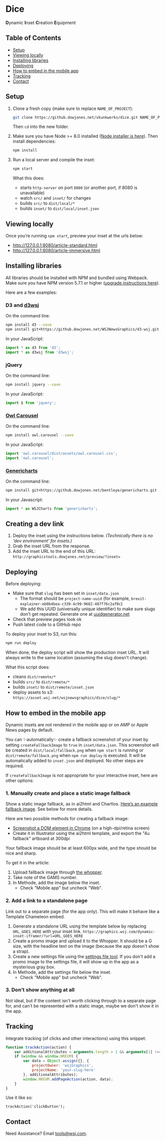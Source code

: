# Dice

**D**ynamic **I**nset **C**reation **E**quipment

## Table of Contents
* [Setup](#setup)
* [Viewing locally](#viewing-locally)
* [Installing libraries](#installing-libraries)
* [Deploying](#deploying)
* [How to embed in the mobile app](#how-to-embed-in-the-mobile-app)
* [Tracking](#tracking)
* [Contact](#contact)

## Setup

1. Clone a fresh copy (make sure to replace `NAME_OF_PROJECT`):

    ```sh
    git clone https://github.dowjones.net/skunkworks/dice.git NAME_OF_PROJECT
    ```

    Then `cd` into the new folder.

2. Make sure you have Node >= 8.0 installed ([Node installer is here](https://nodejs.org/)). Then install dependencies:

    ```sh
    npm install
    ```

3. Run a local server and compile the inset:

    ```sh
    npm start
    ```

    What this does:

    - starts `http-server` on port `8080` (or another port, if 8080 is unavailable)
    - watch `src/` and `inset/` for changes
    - builds `src/` to `dist/local/*`
    - builds `inset/` to `dist/local/inset.json`

## Viewing locally

Once you’re running `npm start`, preview your inset at the urls below:

- http://127.0.0.1:8080/article-standard.html
- http://127.0.0.1:8080/article-immersive.html

## Installing libraries

All libraries should be installed with NPM and bundled using Webpack. Make sure you have NPM version 5.7.1 or higher ([upgrade instructions here](https://docs.npmjs.com/getting-started/installing-node#2-update-npm)).

Here are a few examples:

### D3 and [d3wsj](https://github.dowjones.net/WSJNewsGraphics/d3wsj/)

On the command line:

```bash
npm install d3 --save
npm install git+https://github.dowjones.net/WSJNewsGraphics/d3-wsj.git --save
```

In your JavaScript:
```js
import * as d3 from 'd3';
import * as d3wsj from 'd3wsj';
```

### jQuery

On the command line:

```bash
npm install jquery --save
```

In your JavaScript:

```js
import $ from 'jquery';
```

### [Owl Carousel](https://owlcarousel2.github.io/OwlCarousel2/)

On the command line:

```bash
npm install owl.carousel --save
```

In your JavaScript:

```js
import 'owl.carousel/dist/assets/owl.carousel.css';
import 'owl.carousel';
```

### [Genericharts](https://github.dowjones.net/bentleye/genericharts)

On the command line:

```bash
npm install git+https://github.dowjones.net/bentleye/genericharts.git --save
```

In your Javascript:

```js
import * as WSJCharts from 'genericharts';
```

## Creating a dev link

1. Deploy the inset using the instructions below. _(Technically there is no 'dev environment' for insets.)_
2. Grab the inset URL from the response.
3. Add the inset URL to the end of this URL:
```http://graphicstools.dowjones.net/preview/?inset=```

## Deploying

Before deploying:

- Make sure that `slug` has been set in `inset/data.json`
  - The format should be `project-name-uuid` (for example, `brexit-explainer-eb0b4bea-c339-4c99-9682-487f76c2af0c`)
  - We add this UUID (universally unique identifier) to make sure slugs don't get repeated. Generate one at [uuidgenerator.net](https://www.uuidgenerator.net/)
- Check that preview pages look ok
- Push latest code to a GitHub repo

To deploy your inset to S3, run this:

```sh
npm run deploy
```

When done, the deploy script will show the production inset URL. It will always write to the same location (assuming the slug doesn’t change).

What this script does:

- cleans `dist/remote/*`
- builds `src/` to `dist/remote/*`
- builds `inset/` to `dist/remote/inset.json`
- deploy assets to s3: `https://asset.wsj.net/wsjnewsgraphics/dice/slug/*`

## How to embed in the mobile app

Dynamic insets are not rendered in the mobile app or on AMP or Apple News pages by default.

You can ✨automatically✨ create a fallback screenshot of your inset by setting `createFallbackImage` to `true` in `inset/data.json`. This screenshot will be created in `dist/local/fallback.png` when `npm start` is running or `dist/remote/fallback.png` when `npm run deploy` is executed. It will be automatically added to `inset.json` and deployed. No other steps are required.

If `createFallbackImage` is not appropriate for your interactive inset, here are other options:

### 1. Manually create and place a static image fallback

Show a static image fallback, as in ai2html and Chartlos. [Here’s an example fallback image](https://si.wsj.net/public/resources/images/OG-BC775_201701_4U_20180131192818.png). See below for more details.

Here are two possible methods for creating a fallback image:

- [Screenshot a DOM element in Chrome](https://developers.google.com/web/updates/2017/08/devtools-release-notes#node-screenshots) (on a high-dpi/retina screen)
- Create it in Illustrator using the ai2html template, and export the "4u fallback" artboard at 300dpi

Your fallback image should be at least 600px wide, and the type should be nice and sharp.

To get it in the article:

1. Upload fallback image through [the whopper](http://graphicsdev.dowjones.net/tools/whopper/uploader).
2. Take note of the GAMS number.
3. In Methode, add the image below the inset.
    - Check "Mobile app" but uncheck "Web".

### 2. Add a link to a standalone page

Link out to a separate page (for the app only). This will make it behave like a Template Chameleon embed.

1. Generate a standalone URL using the template below by replacing `URL_GOES_HERE` with your inset link.
  ```https://graphics.wsj.com/dynamic-inset-iframer/?url=URL_GOES_HERE```
2. Create a promo image and upload it to the Whopper. It should be a G size, with the headline text on the image (because the app doesn't show a strap).
3. Create a new settings file using the [settings file tool](http://cropper.dowjones.net/dev/settings_file_tool/). If you don't add a promo image to the settings file, it will show up in the app as a mysterious gray box.
4. In Methode, add the settings file below the inset.
    - Check "Mobile app" but uncheck "Web".

### 3. Don’t show anything at all

Not ideal, but if the content isn't worth clicking through to a separate page for, and can't be represented with a static image, maybe we don't show it in the app.

## Tracking

Integrate tracking (of clicks and other interactions) using this snippet:

```js
function trackAction(action) {
	var additionalAttributes = arguments.length > 1 && arguments[1] !== undefined ? arguments[1] : {};
	if (window && window.NREUM) {
		var data = Object.assign({}, {
			projectOwner: 'wsjGraphics',
			projectName: 'your-slug-here'
		}, additionalAttributes);
		window.NREUM.addPageAction(action, data);
	}
}
```

Use it like so:

```
trackAction('clickButton');
```

## Contact

Need Assistance? Email [tools@wsj.com](mailto:tools@wsj.com).
